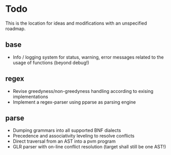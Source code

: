 # Todo

This is the location for ideas and modifications with an unspecified roadmap.

## base

- Info / logging system for status, warning, error messages related to the usage
  of functions (beyond debug!)

## regex

- Revise greedyness/non-greedyness handling according to exising implementations
- Implement a regex-parser using pparse as parsing engine

## parse

- Dumping grammars into all supported BNF dialects
- Precedence and associativity leveling to resolve conflicts
- Direct traversal from an AST into a pvm program
- GLR parser with on-line conflict resolution (target shall still be one AST!)

